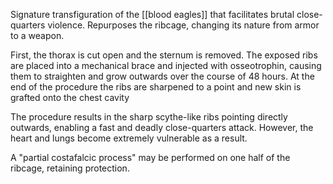 Signature transfiguration of the [[blood eagles]] that facilitates brutal close-quarters violence. Repurposes the ribcage, changing its nature from armor to a weapon.

First, the thorax is cut open and the sternum is removed. The exposed ribs are placed into a mechanical brace and injected with osseotrophin, causing them to straighten and grow outwards over the course of 48 hours. At the end of the procedure the ribs are sharpened to a point and new skin is grafted onto the chest cavity

The procedure results in the sharp scythe-like ribs pointing directly outwards, enabling a fast and deadly close-quarters attack. However, the heart and lungs become extremely vulnerable as a result.

A "partial costafalcic process" may be performed on one half of the ribcage, retaining protection.